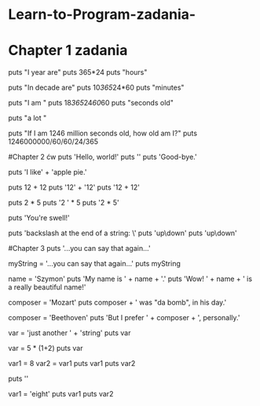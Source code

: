 # Learn-to-Program-zadania-
# Chapter 1 zadania
puts "I year are" 
puts 365*24 
puts "hours"

puts "In decade are"
puts 10*365*24*60
puts "minutes"

puts "I am "
puts 18*365*24*60*60
puts "seconds old"

puts "a lot "

puts "If I am 1246 million seconds old, how old am I?"
puts 1246000000/60/60/24/365

#Chapter 2 ćw
puts 'Hello, world!'
puts ''
puts 'Good-bye.'

puts 'I like' + 'apple pie.'

puts  12  +  12
puts '12' + '12'
puts '12  +  12'

puts  2  *  5
puts '2 ' *  5
puts '2  *  5'

puts 'You\'re swell!'

puts 'backslash at the end of a string:  \\'
puts 'up\\down'
puts 'up\down'

#Chapter 3
puts '...you can say that again...'

myString = '...you can say that again...'
puts myString

name = 'Szymon'
puts 'My name is ' + name + '.'
puts 'Wow!  ' + name + ' is a really beautiful name!'

composer = 'Mozart'
puts composer + ' was "da bomb", in his day.'

composer = 'Beethoven'
puts 'But I prefer ' + composer + ', personally.'

var = 'just another ' + 'string'
puts var

var = 5 * (1+2)
puts var

var1 = 8
var2 = var1
puts var1
puts var2

puts ''

var1 = 'eight'
puts var1
puts var2
